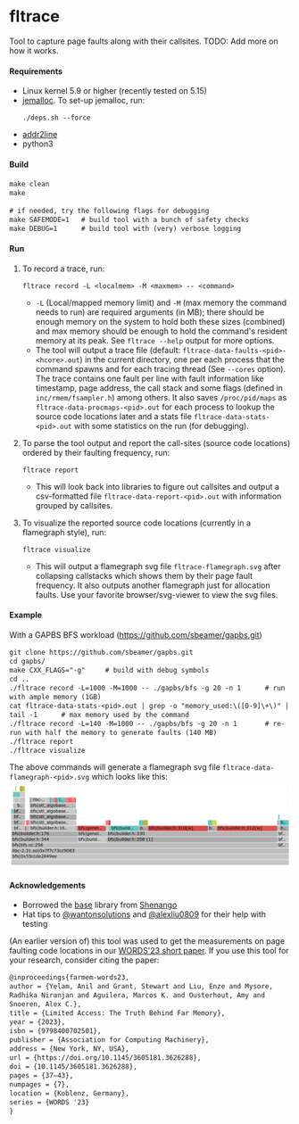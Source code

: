 # fltrace
Tool to capture page faults along with their callsites.
TODO: Add more on how it works.

#### Requirements
- Linux kernel 5.9 or higher (recently tested on 5.15)
- [jemalloc](https://github.com/jemalloc/jemalloc). To set-up jemalloc, run:
    ```
    ./deps.sh --force
    ```
-  [addr2line](https://man7.org/linux/man-pages/man1/addr2line.1.html)
- python3

#### Build
```
make clean
make

# if needed, try the following flags for debugging
make SAFEMODE=1   # build tool with a bunch of safety checks
make DEBUG=1      # build tool with (very) verbose logging
```

#### Run
1. To record a trace, run:
    ```
    fltrace record -L <localmem> -M <maxmem> -- <command>
    ```
    - `-L` (Local/mapped memory limit) and `-M` (max memory the command needs to run) are required arguments (in MB); there should be enough memory on the system to hold both these sizes (combined) and max memory should be enough to hold the command's resident memory at its peak. See `fltrace --help` output for more options.
    - The tool will output a trace file (default: `fltrace-data-faults-<pid>-<hcore>.out`) in the current directory, one per each process that the command spawns and for each tracing thread (See `--cores` option). The trace contains one fault per line with fault information like timestamp, page address, the call stack and some flags (defined in `inc/rmem/fsampler.h`) among others.  It also saves `/proc/pid/maps` as `fltrace-data-procmaps-<pid>.out` for each process to lookup the source code locations later and a stats file `fltrace-data-stats-<pid>.out` with some statistics on the run (for debugging). 

2. To parse the tool output and report the call-sites (source code locations) ordered by their faulting frequency, run:
    ```
    fltrace report
    ```
    - This will look back into libraries to figure out callsites and output a csv-formatted file `fltrace-data-report-<pid>.out` with information grouped by callsites.

3. To visualize the reported source code locations (currently in a 
flamegraph style), run:
    ```
    fltrace visualize
    ```
    - This will output a flamegraph svg file `fltrace-flamegraph.svg` after collapsing callstacks which shows them by their page fault frequency. It also outputs another flamegraph just for allocation faults. Use your favorite browser/svg-viewer to view the svg files.

#### Example
With a GAPBS BFS workload (https://github.com/sbeamer/gapbs.git) 
```
git clone https://github.com/sbeamer/gapbs.git
cd gapbs/
make CXX_FLAGS="-g"     # build with debug symbols
cd ..
./fltrace record -L=1000 -M=1000 -- ./gapbs/bfs -g 20 -n 1      # run with ample memory (1GB)
cat fltrace-data-stats-<pid>.out | grep -o "memory_used:\([0-9]\+\)" | tail -1      # max memory used by the command  
./fltrace record -L=140 -M=1000 -- ./gapbs/bfs -g 20 -n 1       # re-run with half the memory to generate faults (140 MB)
./fltrace report 
./fltrace visualize
```
The above commands will generate a flamegraph svg file `fltrace-data-flamegraph-<pid>.svg` which looks like this:
![flamegraph](./flamegraph-example.png)


#### Acknowledgements
- Borrowed the [base](./base) library from [Shenango](https://github.com/shenango/shenango/tree/master/base)
- Hat tips to [@wantonsolutions](https://github.com/wantonsolutions) and [@alexliu0809](https://github.com/alexliu0809) for their help with testing

  
(An earlier version of) this tool was used to get the measurements on page faulting code locations in our [WORDS'23 short paper](https://cseweb.ucsd.edu/~snoeren/papers/eden-words23.pdf). If you use this tool for your research, consider citing the paper:
```
@inproceedings{farmem-words23,
author = {Yelam, Anil and Grant, Stewart and Liu, Enze and Mysore, Radhika Niranjan and Aguilera, Marcos K. and Ousterhout, Amy and Snoeren, Alex C.},
title = {Limited Access: The Truth Behind Far Memory},
year = {2023},
isbn = {9798400702501},
publisher = {Association for Computing Machinery},
address = {New York, NY, USA},
url = {https://doi.org/10.1145/3605181.3626288},
doi = {10.1145/3605181.3626288},
pages = {37–43},
numpages = {7},
location = {Koblenz, Germany},
series = {WORDS '23}
}
```